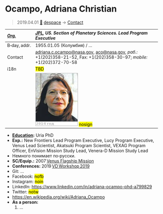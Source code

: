 # Ocampo, Adriana Christian
> 2019.04.01 [🚀](../index/index.md) [despace](index.md) → [Contact](contact.md)

|*[Org.](contact.md)*|*[JPL](zz_jpl.md), US. Section of Planetary Sciences. Lead Program Executive*|
|:--|:--|
|B‑day, addr.|1955.01.05 (Колумбия) / …|
|Contact|<adriana.c.ocampo@nasa.gov>, <aco@nasa.gov>, *раб.:* +1(202)358-21-52, Fax: +1(202)358-30-97; *mobile:* +1(202)372-70-58|
|i18n|<mark>TBD</mark>|
| |![](f/contact/o/ocampo1_photo.jpg) <mark>nosign</mark>|

   - **[Education](edu.md):** Uria PhD
   - **Exp.:** New Frontiers Lead Program Executive, Lucy Program Executive, Venus Lead Scientist, Akatsuki Program Scientist, VEXAG Program Officer, EnVision Mission Study Lead, Venera-D Mission Study Lead
   - Немного понимает по‑русски.
   - **SC/Equip.:** 2007 [Venus Flagship Mission](venus_flagship_mission.md)
   - **Conferences:** 2019 [VD Workshop 2019](vdws2019.md)
   - Git: …
   - Facebook: <mark>nofb</mark>
   - Instagram: <mark>noin</mark>
   - LinkedIn: <https://www.linkedin.com/in/adriana-ocampo-phd-a799829>
   - Twitter: <mark>notw</mark>
   - <https://en.wikipedia.org/wiki/Adriana_Ocampo>
   - **As a person:**
      1. …
